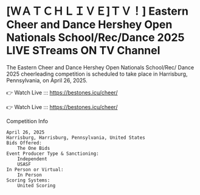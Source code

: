 # [ＷＡＴＣＨＬＩＶＥ]ＴＶ！] Eastern Cheer and Dance Hershey Open Nationals School/Rec/Dance 2025 LIVE STreams ON TV Channel 

The Eastern Cheer and Dance Hershey Open Nationals School/Rec/ Dance 2025 cheerleading competition is scheduled to take place in Harrisburg, Pennsylvania, on April 26, 2025.

👉 Watch Live ::: https://bestones.icu/cheer/

👉 Watch Live ::: https://bestones.icu/cheer/

Competition Info

    April 26, 2025
    Harrisburg, Harrisburg, Pennsylvania, United States
    Bids Offered:
        The One Bids
    Event Producer Type & Sanctioning:
        Independent
        USASF
    In Person or Virtual:
        In Person
    Scoring Systems:
        United Scoring
